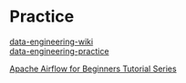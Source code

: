 # Practice

[data-engineering-wiki](https://dataengineering.wiki/Learning+Resources)  
[data-engineering-practice](https://github.com/danielbeach/data-engineering-practice)

[Apache Airflow for Beginners Tutorial Series](https://github.com/coder2j/airflow-docker)
